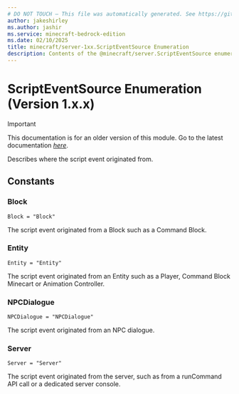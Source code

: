 ```yaml
---
# DO NOT TOUCH — This file was automatically generated. See https://github.com/mojang/minecraftapidocsgenerator to modify descriptions, examples, etc.
author: jakeshirley
ms.author: jashir
ms.service: minecraft-bedrock-edition
ms.date: 02/10/2025
title: minecraft/server-1xx.ScriptEventSource Enumeration
description: Contents of the @minecraft/server.ScriptEventSource enumeration (Version 1.x.x).
---
```

# ScriptEventSource Enumeration (Version 1.x.x)

> [!IMPORTANT]
> This documentation is for an older version of this module. Go to the latest documentation [*here*](../../../scriptapi/minecraft/server/ScriptEventSource.md).

Describes where the script event originated from.

## Constants
### **Block**
`Block = "Block"`

The script event originated from a Block such as a Command Block.
### **Entity**
`Entity = "Entity"`

The script event originated from an Entity such as a Player, Command Block Minecart or Animation Controller.
### **NPCDialogue**
`NPCDialogue = "NPCDialogue"`

The script event originated from an NPC dialogue.
### **Server**
`Server = "Server"`

The script event originated from the server, such as from a runCommand API call or a dedicated server console.
